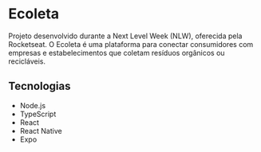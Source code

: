 # Ecoleta

<p>Projeto desenvolvido durante a Next Level Week (NLW), oferecida pela Rocketseat. 
O Ecoleta é uma plataforma para conectar consumidores com empresas e estabelecimentos que coletam resíduos orgânicos ou recicláveis.<p>
<h2>Tecnologias</h2>
<ul>
<li>Node.js</li>
<li>TypeScript</li>
<li>React</li>
<li>React Native</li>
<li>Expo</li>
</ul>
